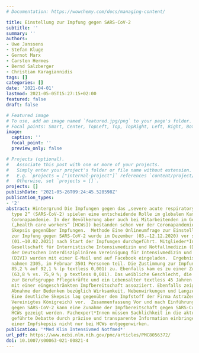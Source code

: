 ```yaml
---
# Documentation: https://wowchemy.com/docs/managing-content/

title: Einstellung zur Impfung gegen SARS-CoV-2
subtitle: ''
summary: ''
authors:
- Uwe Janssens
- Stefan Kluge
- Gernot Marx
- Carsten Hermes
- Bernd Salzberger
- Christian Karagiannidis
tags: []
categories: []
date: '2021-04-01'
lastmod: 2021-05-05T15:27:15+02:00
featured: false
draft: false

# Featured image
# To use, add an image named `featured.jpg/png` to your page's folder.
# Focal points: Smart, Center, TopLeft, Top, TopRight, Left, Right, BottomLeft, Bottom, BottomRight.
image:
  caption: ''
  focal_point: ''
  preview_only: false

# Projects (optional).
#   Associate this post with one or more of your projects.
#   Simply enter your project's folder or file name without extension.
#   E.g. `projects = ["internal-project"]` references `content/project/deep-learning/index.md`.
#   Otherwise, set `projects = []`.
projects: []
publishDate: '2021-05-26T09:24:45.528598Z'
publication_types:
- '2'
abstract: Hintergrund Die Impfungen gegen das „severe acute respiratory syndrome coronavirus
  type 2“ (SARS-CoV‑2) spielen eine entscheidende Rolle im globalen Kampf gegen die
  Coronapandemie. In der Bevölkerung aber auch bei Mitarbeitenden im Gesundheitswesen
  („health care workers“ [HCWs]) bestanden schon vor der Coronapandemie Bedenken und
  Skepsis gegenüber Impfungen.  Methode Eine Onlineumfrage zur Einstellung der HCWs
  zur Impfung gegen SARS-CoV-2 wurde im Dezember (03.–12.12.2020) vor sowie im Februar
  (01.–10.02.2021) nach Start der Impfungen durchgeführt. Mitglieder*Innen der Deutschen
  Gesellschaft für Internistische Intensivmedizin und Notfallmedizin (DGIIN) sowie
  der Deutschen Interdisziplinären Vereinigung für Intensivmedizin und Notfallmedizin
  (DIVI) wurden mit einer E‑Mail und auf Facebook eingeladen.  Ergebnisse Im Dezember
  nahmen 2305, im Februar 3501 Personen teil. Die Zustimmung zur Impfung nahm von
  85,2 % auf 92,1 % (p textless 0,001) zu. Ebenfalls kam es zu einer Zunahme der Impfbereitschaft
  (63,8 % vs. 75,9 %; p textless 0,001). Das weibliche Geschlecht, die Zugehörigkeit
  zur Berufsgruppe Pflegekräfte und ein Lebensalter textless 45 Jahren waren signifikant
  mit einer eingeschränkten Impfbereitschaft assoziiert. Ebenfalls zeigte sich eine
  Abnahme der Bedenken bezüglich Wirksamkeit, Nebenwirkungen und Langzeitschäden.
  Eine deutliche Skepsis lag gegenüber dem Impfstoff der Firma AstraZeneca (Cambridge,
  Vereinigtes Königreich) vor.  Zusammenfassung Vor und nach Einführung von Impfungen
  gegen SARS-CoV‑2 kann eine Zunahme der Impfbereitschaft gegen SARS-CoV‑2 bei deutschen
  HCWs gezeigt werden. Fachexpert*Innen müssen Sachlichkeit in die aktuell kontrovers
  geführte Debatte durch präzise und transparente Information einbringen und damit
  einer Impfskepsis nicht nur bei HCWs entgegenwirken.
publication: '*Med Klin Intensivmed Notfmed*'
url_pdf: https://www.ncbi.nlm.nih.gov/pmc/articles/PMC8056372/
doi: 10.1007/s00063-021-00821-4
---
```

